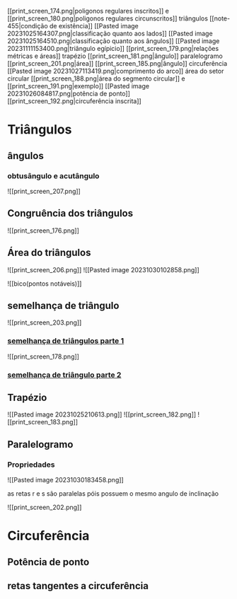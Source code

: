 
[[print_screen_174.png|poligonos regulares inscritos]] e [[print_screen_180.png|poligonos regulares circunscritos]]
triângulos
	[[note-455|condição de existência]]
	[[Pasted image 20231025164307.png|classificação quanto aos lados]]
	[[Pasted image 20231025164510.png|classificação quanto aos ângulos]]
	[[Pasted image 20231111153400.png|triângulo egípicio]]
	[[print_screen_179.png|relações métricas e áreas]]
trapézio
	[[print_screen_181.png|ângulo]]
paralelogramo
	[[print_screen_201.png|área]]
	[[print_screen_185.png|ângulo]]
circuferência
	[[Pasted image 20231027113419.png|comprimento do arco]]
	área do setor circular
	[[print_screen_188.png|área do segmento circular]] e [[print_screen_191.png|exemplo]]
	[[Pasted image 20231026084817.png|potência de ponto]]
		[[print_screen_192.png|circuferência inscrita]]

# Triângulos
## ângulos
### obtusângulo e acutângulo

![[print_screen_207.png]]


## Congruência dos triângulos


![[print_screen_176.png]]
## Área do triângulos




![[print_screen_206.png]]
![[Pasted image 20231030102858.png]]


![[bico(pontos notáveis)]]
## semelhança de triângulo

![[print_screen_203.png]]
### [semelhança de triângulos parte 1](https://www.youtube.com/watch?v=JBP0ryUtJmg)


![[print_screen_178.png]]
### [semelhança de triângulo parte 2](https://www.youtube.com/watch?v=pG9v2uEBdx8)


## Trapézio


![[Pasted image 20231025210613.png]]
![[print_screen_182.png]]
![[print_screen_183.png]]




## Paralelogramo
### Propriedades

![[Pasted image 20231030183458.png]]




as retas r e s são paralelas póis possuem o mesmo angulo de inclinação

![[print_screen_202.png]]


# Circuferência
## Potência de ponto


## retas tangentes a circuferência







